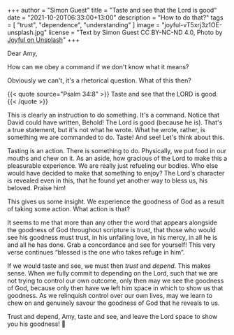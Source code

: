 +++
author = "Simon Guest"
title = "Taste and see that the Lord is good"
date = "2021-10-20T06:33:00+13:00"
description = "How to do that?"
tags = [ "trust", "dependence", "understanding" ]
image = "joyful-vT5xrj3z1OE-unsplash.jpg"
license = "Text by Simon Guest CC BY-NC-ND 4.0, Photo by [Joyful on Unsplash](https://unsplash.com/photos/vT5xrj3z1OE)"
+++

Dear Amy,

How can we obey a command if we don't know what it means?

Obviously we can't, it's a rhetorical question. What of this then?

{{< quote source="Psalm 34:8" >}}
Taste and see that the LORD is good.
{{< /quote >}}

This is clearly an instruction to do something. It's a command. Notice that David could have written, Behold! The Lord is good (because he is). That's a true statement, but it's not what he wrote. What he wrote, rather, is something we are commanded to do. Taste! And see! Let's think about this.

Tasting is an action. There is something to do. Physically, we put food in our mouths and chew on it. As an aside, how gracious of the Lord to make this a pleasurable experience. We are really just refueling our bodies. Who else would have decided to make that something to enjoy? The Lord's character is revealed even in this, that he found yet another way to bless us, his beloved. Praise him!

This gives us some insight. We experience the goodness of God as a result of taking some action. What action is that?

It seems to me that more than any other the word that appears alongside the goodness of God throughout scripture is _trust_, that those who would see his goodness must trust, in his unfailing love, in his mercy, in all he is and all he has done. Grab a concordance and see for yourself! This very verse continues “blessed is the one who takes refuge in him”.

If we would taste and see, we must then _trust_ and _depend_. This makes sense. When we fully commit to depending on the Lord, such that we are not trying to control our own outcome, only then may we see the goodness of God, because only then have we left him space in which to show us that goodness. As we relinquish control over our own lives, may we learn to chew on and genuinely savour the goodness of God that he reveals to us.

Trust and depend, Amy, taste and see, and leave the Lord space to show you his goodness! 🙏
